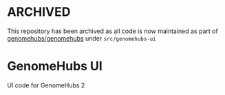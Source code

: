 # ARCHIVED

This repository has been archived as all code is now maintained as part of [genomehubs/genomehubs](https://github.com/genomehubs/genomehubs) under `src/genomehubs-ui`

# GenomeHubs UI

UI code for GenomeHubs 2
